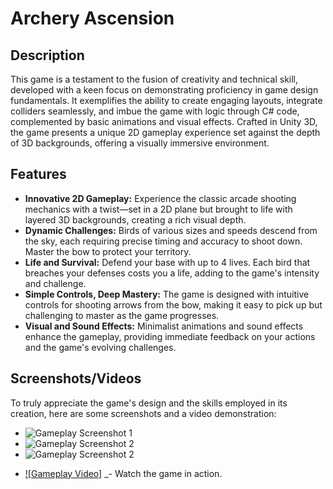 # Archery Ascension

## Description

This game is a testament to the fusion of creativity and technical skill, developed with a keen focus on demonstrating proficiency in game design fundamentals. It exemplifies the ability to create engaging layouts, integrate colliders seamlessly, and imbue the game with logic through C# code, complemented by basic animations and visual effects. Crafted in Unity 3D, the game presents a unique 2D gameplay experience set against the depth of 3D backgrounds, offering a visually immersive environment.

## Features

- **Innovative 2D Gameplay:** Experience the classic arcade shooting mechanics with a twist—set in a 2D plane but brought to life with layered 3D backgrounds, creating a rich visual depth.
- **Dynamic Challenges:** Birds of various sizes and speeds descend from the sky, each requiring precise timing and accuracy to shoot down. Master the bow to protect your territory.
- **Life and Survival:** Defend your base with up to 4 lives. Each bird that breaches your defenses costs you a life, adding to the game's intensity and challenge.
- **Simple Controls, Deep Mastery:** The game is designed with intuitive controls for shooting arrows from the bow, making it easy to pick up but challenging to master as the game progresses.
- **Visual and Sound Effects:** Minimalist animations and sound effects enhance the gameplay, providing immediate feedback on your actions and the game's evolving challenges.

## Screenshots/Videos

To truly appreciate the game's design and the skills employed in its creation, here are some screenshots and a video demonstration:

- ![Gameplay Screenshot 1](/Images/Screenshot%202024-03-25%20at%206.54.00 PM.jpg)
  <!--  -->
   <!-- -->
- ![Gameplay Screenshot 2](/Images/Screenshot%202024-03-25%20at%206.54.14 PM.jpg)
  <!--  -->
  <!--  -->
- ![Gameplay Screenshot 2](/Images/Screenshot%202024-03-25%20at%206.54.51 PM.jpg)
<!--  -->
- [![Gameplay Video]](https://drive.google.com/file/d/1lct0YkP4-_Ws0TtH9SZ2THUdmN5jGfla/view?usp=drive_link) \_- Watch the game in action.
